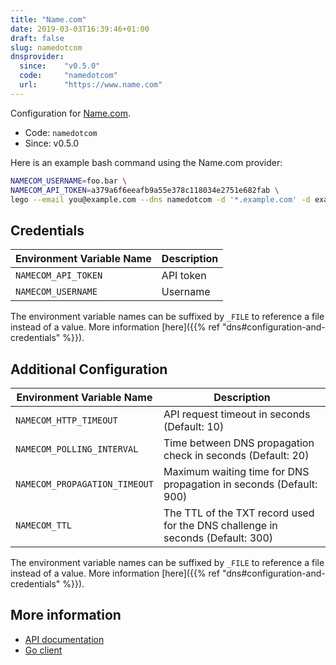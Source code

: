 ```yaml
---
title: "Name.com"
date: 2019-03-03T16:39:46+01:00
draft: false
slug: namedotcom
dnsprovider:
  since:    "v0.5.0"
  code:     "namedotcom"
  url:      "https://www.name.com"
---
```


<!-- THIS DOCUMENTATION IS AUTO-GENERATED. PLEASE DO NOT EDIT. -->
<!-- providers/dns/namedotcom/namedotcom.toml -->
<!-- THIS DOCUMENTATION IS AUTO-GENERATED. PLEASE DO NOT EDIT. -->


Configuration for [Name.com](https://www.name.com).


<!--more-->

- Code: `namedotcom`
- Since: v0.5.0


Here is an example bash command using the Name.com provider:

```bash
NAMECOM_USERNAME=foo.bar \
NAMECOM_API_TOKEN=a379a6f6eeafb9a55e378c118034e2751e682fab \
lego --email you@example.com --dns namedotcom -d '*.example.com' -d example.com run
```




## Credentials

| Environment Variable Name | Description |
|-----------------------|-------------|
| `NAMECOM_API_TOKEN` | API token |
| `NAMECOM_USERNAME` | Username |

The environment variable names can be suffixed by `_FILE` to reference a file instead of a value.
More information [here]({{% ref "dns#configuration-and-credentials" %}}).


## Additional Configuration

| Environment Variable Name | Description |
|--------------------------------|-------------|
| `NAMECOM_HTTP_TIMEOUT` | API request timeout in seconds (Default: 10) |
| `NAMECOM_POLLING_INTERVAL` | Time between DNS propagation check in seconds (Default: 20) |
| `NAMECOM_PROPAGATION_TIMEOUT` | Maximum waiting time for DNS propagation in seconds (Default: 900) |
| `NAMECOM_TTL` | The TTL of the TXT record used for the DNS challenge in seconds (Default: 300) |

The environment variable names can be suffixed by `_FILE` to reference a file instead of a value.
More information [here]({{% ref "dns#configuration-and-credentials" %}}).




## More information

- [API documentation](https://www.name.com/api-docs/DNS)
- [Go client](https://github.com/namedotcom/go)

<!-- THIS DOCUMENTATION IS AUTO-GENERATED. PLEASE DO NOT EDIT. -->
<!-- providers/dns/namedotcom/namedotcom.toml -->
<!-- THIS DOCUMENTATION IS AUTO-GENERATED. PLEASE DO NOT EDIT. -->
